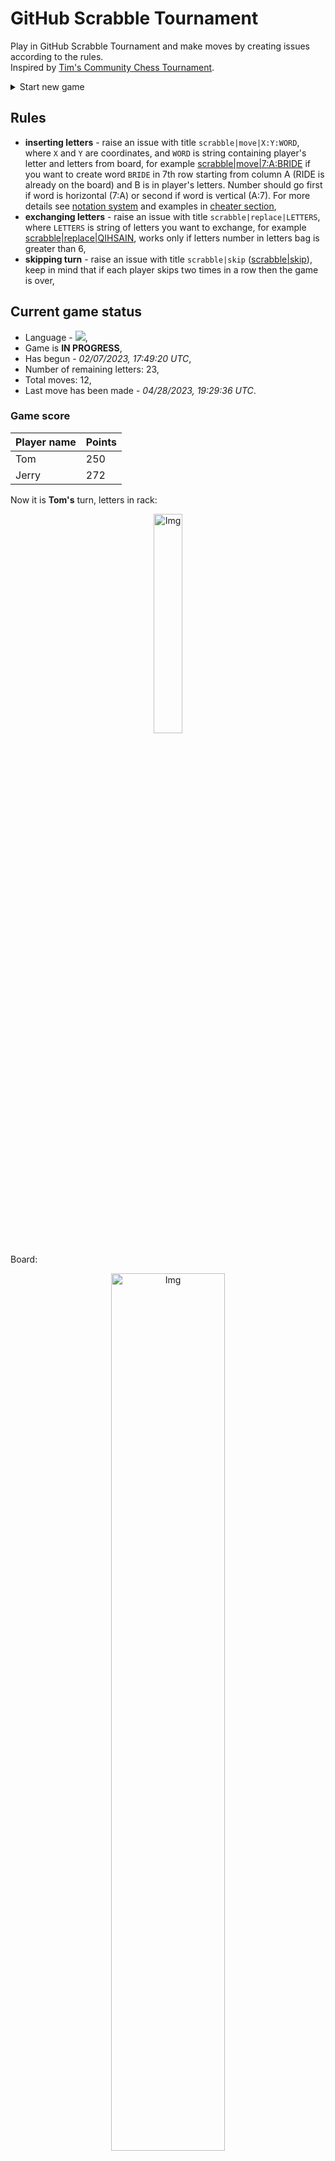 
# GitHub Scrabble Tournament
Play in GitHub Scrabble Tournament and make moves by creating issues according to the rules.    
Inspired by [Tim's Community Chess Tournament](https://github.com/timburgan/).

<details>
  <summary>Start new game</summary>
  
 
 - [GB](https://github.com/radosz99/radosz99/issues/new?title=scrabble%7Cinit%7CGB&body=Just+push+%27Submit+new+issue%27+or+update+with+your+move)  ![](https://raw.githubusercontent.com/radosz99/radosz99/main/flags/GB.png)
 - [PL](https://github.com/radosz99/radosz99/issues/new?title=scrabble%7Cinit%7CPL&body=Just+push+%27Submit+new+issue%27+or+update+with+your+move)  ![](https://raw.githubusercontent.com/radosz99/radosz99/main/flags/PL.png)
 - [ES](https://github.com/radosz99/radosz99/issues/new?title=scrabble%7Cinit%7CES&body=Just+push+%27Submit+new+issue%27+or+update+with+your+move)  ![](https://raw.githubusercontent.com/radosz99/radosz99/main/flags/ES.png)
 - [DE](https://github.com/radosz99/radosz99/issues/new?title=scrabble%7Cinit%7CDE&body=Just+push+%27Submit+new+issue%27+or+update+with+your+move)  ![](https://raw.githubusercontent.com/radosz99/radosz99/main/flags/DE.png)
 - [FR](https://github.com/radosz99/radosz99/issues/new?title=scrabble%7Cinit%7CFR&body=Just+push+%27Submit+new+issue%27+or+update+with+your+move)  ![](https://raw.githubusercontent.com/radosz99/radosz99/main/flags/FR.png)
</details>
        

## Rules
 - **inserting letters** - raise an issue with title `scrabble|move|X:Y:WORD`, where `X` and `Y` are coordinates, and `WORD` is string containing player's letter and letters from board, for example [scrabble&#124;move&#124;7:A:BRIDE](https://github.com/radosz99/radosz99/issues/new?title=scrabble%7Cmove%7C7%3AA%3ABRIDE&body=Just+push+%27Submit+new+issue%27+or+update+with+your+move) if you want to create word `BRIDE` in 7th row starting from column A (RIDE is already on the board) and B is in player's letters. Number should go first if word is horizontal (7:A) or second if word is vertical (A:7). For more details see [notation system](https://en.wikipedia.org/wiki/Scrabble#Notation_system) and examples in [cheater section](#cheater),
 - **exchanging letters** - raise an issue with title `scrabble|replace|LETTERS`, where `LETTERS` is string of letters you want to exchange, for example [scrabble&#124;replace&#124;QIHSAIN](https://github.com/radosz99/radosz99/issues/new?title=scrabble%7Creplace%7CQIHSAIN&body=Just+push+%27Submit+new+issue%27+or+update+with+your+move), works only if letters number in letters bag is greater than 6,
 - **skipping turn** - raise an issue with title `scrabble|skip` ([scrabble&#124;skip](https://github.com/radosz99/radosz99/issues/new?title=scrabble%7Cskip&body=Just+push+%27Submit+new+issue%27+or+update+with+your+move)), keep in mind that if each player skips two times in a row then the game is over,

## Current game status
 - Language - ![](https://raw.githubusercontent.com/radosz99/radosz99/main/flags/ES.png),
 - Game is **IN PROGRESS**,
 - Has begun - *02/07/2023, 17:49:20 UTC*,
 - Number of remaining letters: 23,
 - Total moves: 12,
 - Last move has been made - *04/28/2023, 19:29:36 UTC*.
    
### Game score
| Player name | Points |
 | - | - |  
| Tom | 250
| Jerry | 272

Now it is **Tom's** turn, letters in rack:
<p align="center">
    <img src="https://raw.githubusercontent.com/radosz99/radosz99/main/rack.png" width=30% alt="Img"/>
</p>

Board:
<p align="center">
<img src="https://raw.githubusercontent.com/radosz99/radosz99/main/board.png" width=60% alt="Img"/>
</p>
    
## User leaderboard
| Moves | Who | Points |
| - | - | - |
| 11 | [@radosz99](github.com/radosz99)| 506
| 1 | [@pieetrus](github.com/pieetrus)| 16

<a name="cheater"></a>
## Cheater section  
Try out my algorithm and check the moves that were found based on the state of the board and rack. :cowboy_hat_face:
<details>
  <summary>Reveal some fancy moves :)</summary>
  
  | Id | Move | Points |
  | - | - | - |  
|1 | [7:L:yina](https://github.com/radosz99/radosz99/issues/new?title=scrabble%7Cmove%7C7%3AL%3Ayina&body=Just+push+%27Submit+new+issue%27+or+update+with+your+move) | 21 
|2 | [9:L:sahs](https://github.com/radosz99/radosz99/issues/new?title=scrabble%7Cmove%7C9%3AL%3Asahs&body=Just+push+%27Submit+new+issue%27+or+update+with+your+move) | 15 
|3 | [9:L:sah](https://github.com/radosz99/radosz99/issues/new?title=scrabble%7Cmove%7C9%3AL%3Asah&body=Just+push+%27Submit+new+issue%27+or+update+with+your+move) | 14 
|4 | [1:M:ahe](https://github.com/radosz99/radosz99/issues/new?title=scrabble%7Cmove%7C1%3AM%3Aahe&body=Just+push+%27Submit+new+issue%27+or+update+with+your+move) | 12 
|5 | [8:L:ahi](https://github.com/radosz99/radosz99/issues/new?title=scrabble%7Cmove%7C8%3AL%3Aahi&body=Just+push+%27Submit+new+issue%27+or+update+with+your+move) | 10 
|6 | [1:K:anise](https://github.com/radosz99/radosz99/issues/new?title=scrabble%7Cmove%7C1%3AK%3Aanise&body=Just+push+%27Submit+new+issue%27+or+update+with+your+move) | 10 
|7 | [1:K:ansie](https://github.com/radosz99/radosz99/issues/new?title=scrabble%7Cmove%7C1%3AK%3Aansie&body=Just+push+%27Submit+new+issue%27+or+update+with+your+move) | 10 
|8 | [1:N:he](https://github.com/radosz99/radosz99/issues/new?title=scrabble%7Cmove%7C1%3AN%3Ahe&body=Just+push+%27Submit+new+issue%27+or+update+with+your+move) | 10 
|9 | [8:K:sah](https://github.com/radosz99/radosz99/issues/new?title=scrabble%7Cmove%7C8%3AK%3Asah&body=Just+push+%27Submit+new+issue%27+or+update+with+your+move) | 10 
|10 | [1:K:saine](https://github.com/radosz99/radosz99/issues/new?title=scrabble%7Cmove%7C1%3AK%3Asaine&body=Just+push+%27Submit+new+issue%27+or+update+with+your+move) | 10 
</details>
    
## Latest moves
<details>
<summary>Show 10 latest moves</summary>
  
  
  | Id | Type | Move / Letters to replace | Created words / New letters | Date | Points | Player | Who |
  | - | - | - | - | - | - | - | - |
|11| INSERT | O:0:teredo | ['TEREDO'] | 04/28/2023, 19:29:24 UTC | 24 | Jerry | [@radosz99](github.com/radosz99) |
|10| INSERT | 5:L:mello | ['MELLO'] | 03/16/2023, 11:52:04 UTC | 29 | Tom | [@radosz99](github.com/radosz99) |
|9| INSERT | 5:F:morral | ['MORRAL'] | 03/16/2023, 11:44:01 UTC | 22 | Jerry | [@radosz99](github.com/radosz99) |
|8| INSERT | I:2:cegaseis | ['CEGASEIS'] | 03/09/2023, 21:17:53 UTC | 16 | Tom | [@pieetrus](github.com/pieetrus) |
|7| INSERT | 9:B:heredo | ['HEREDO'] | 03/01/2023, 11:44:01 UTC | 22 | Jerry | [@radosz99](github.com/radosz99) |
|6| INSERT | L:3:zumayas | ['ZUMAYAS'] | 03/01/2023, 11:27:21 UTC | 25 | Tom | [@radosz99](github.com/radosz99) |
|5| INSERT | 3:G:ajenuz | ['AJENUZ'] | 03/01/2023, 11:17:31 UTC | 60 | Jerry | [@radosz99](github.com/radosz99) |
|4| INSERT | G:3:alolaron | ['ALOLARON'] | 02/23/2023, 20:08:34 UTC | 60 | Tom | [@radosz99](github.com/radosz99) |
|3| INSERT | 13:B:index | ['INDEX'] | 02/23/2023, 20:06:36 UTC | 58 | Jerry | [@radosz99](github.com/radosz99) |
|2| INSERT | 11:A:ñorbo | ['ÑORBO'] | 02/11/2023, 12:06:37 UTC | 44 | Tom | [@radosz99](github.com/radosz99) |
</details>
    